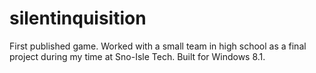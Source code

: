 # silentinquisition
First published game. Worked with a small team in high school as a final project during my time at Sno-Isle Tech. Built for Windows 8.1.
